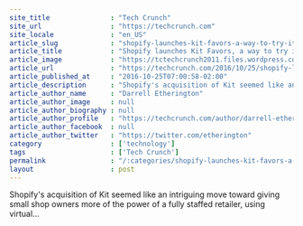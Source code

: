 ```yaml
---
site_title               : "Tech Crunch"
site_url                 : "https://techcrunch.com"
site_locale              : "en_US"
article_slug             : "shopify-launches-kit-favors-a-way-to-try-its-virtual-marketing-employee-free"
article_title            : "Shopify launches Kit Favors, a way to try its virtual marketing employee free"
article_image            : "https://tctechcrunch2011.files.wordpress.com/2016/10/campaign_favors_screenshot_1_400x3002x.jpg?w=764&h=400&crop=1"
article_url              : "https://techcrunch.com/2016/10/25/shopify-launches-kit-favors-a-way-to-try-its-virtual-marketing-employee-free/"
article_published_at     : "2016-10-25T07:00:58-02:00"
article_description      : "Shopify's acquisition of Kit seemed like an intriguing move toward giving small shop owners more of the power of a fully staffed retailer, using virtual..."
article_author_name      : "Darrell Etherington"
article_author_image     : null
article_author_biography : null
article_author_profile   : "https://techcrunch.com/author/darrell-etherington/"
article_author_facebook  : null
article_author_twitter   : "https://twitter.com/etherington"
category                 : ['technology']
tags                     : ['Tech Crunch']
permalink                : "/:categories/shopify-launches-kit-favors-a-way-to-try-its-virtual-marketing-employee-free/"
layout                   : post
---
```


Shopify's acquisition of Kit seemed like an intriguing move toward giving small shop owners more of the power of a fully staffed retailer, using virtual...
